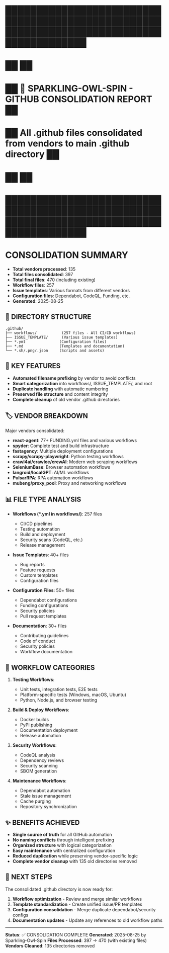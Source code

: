 # 
# ████████████████████████████████████████████████████████████████████████████████████████
# ██                                                                                    ██
# ██   🦉 SPARKLING-OWL-SPIN - GITHUB CONSOLIDATION REPORT                            ██
# ██   All .github files consolidated from vendors to main .github directory          ██
# ██                                                                                    ██
# ████████████████████████████████████████████████████████████████████████████████████████
#

# CONSOLIDATION SUMMARY
- **Total vendors processed**: 135
- **Total files consolidated**: 397
- **Total final files**: 470 (including existing)
- **Workflow files**: 257
- **Issue templates**: Various formats from different vendors
- **Configuration files**: Dependabot, CodeQL, Funding, etc.
- **Generated**: 2025-08-25

## 📁 DIRECTORY STRUCTURE
```
.github/
├── workflows/           (257 files - All CI/CD workflows)
├── ISSUE_TEMPLATE/      (Various issue templates)
├── *.yml               (Configuration files)
├── *.md                (Templates and documentation)
└── *.sh/.png/.json     (Scripts and assets)
```

## 🎯 KEY FEATURES
- **Automated filename prefixing** by vendor to avoid conflicts
- **Smart categorization** into workflows/, ISSUE_TEMPLATE/, and root
- **Duplicate handling** with automatic numbering
- **Preserved file structure** and content integrity
- **Complete cleanup** of old vendor .github directories

## 🏷️ VENDOR BREAKDOWN
Major vendors consolidated:
- **react-agent**: 77+ FUNDING.yml files and various workflows  
- **spyder**: Complete test and build infrastructure
- **fastagency**: Multiple deployment configurations
- **scrapy/scrapy-playwright**: Python testing workflows
- **crawl4ai/crawlee/crewAI**: Modern web scraping workflows
- **SeleniumBase**: Browser automation workflows
- **langroid/localGPT**: AI/ML workflows
- **PulsarRPA**: RPA automation workflows
- **mubeng/proxy_pool**: Proxy and networking workflows

## 📊 FILE TYPE ANALYSIS
- **Workflows (*.yml in workflows/)**: 257 files
  - CI/CD pipelines
  - Testing automation
  - Build and deployment
  - Security scans (CodeQL, etc.)
  - Release management

- **Issue Templates**: 40+ files
  - Bug reports
  - Feature requests  
  - Custom templates
  - Configuration files

- **Configuration Files**: 50+ files
  - Dependabot configurations
  - Funding configurations
  - Security policies
  - Pull request templates

- **Documentation**: 30+ files
  - Contributing guidelines
  - Code of conduct
  - Security policies
  - Workflow documentation

## 🔧 WORKFLOW CATEGORIES
1. **Testing Workflows**: 
   - Unit tests, integration tests, E2E tests
   - Platform-specific tests (Windows, macOS, Ubuntu)
   - Python, Node.js, and browser testing

2. **Build & Deploy Workflows**:
   - Docker builds
   - PyPI publishing  
   - Documentation deployment
   - Release automation

3. **Security Workflows**:
   - CodeQL analysis
   - Dependency reviews
   - Security scanning
   - SBOM generation

4. **Maintenance Workflows**:
   - Dependabot automation
   - Stale issue management
   - Cache purging
   - Repository synchronization

## ✨ BENEFITS ACHIEVED
- **Single source of truth** for all GitHub automation
- **No naming conflicts** through intelligent prefixing
- **Organized structure** with logical categorization
- **Easy maintenance** with centralized configuration
- **Reduced duplication** while preserving vendor-specific logic
- **Complete vendor cleanup** with 135 old directories removed

## 🎯 NEXT STEPS
The consolidated .github directory is now ready for:
1. **Workflow optimization** - Review and merge similar workflows
2. **Template standardization** - Create unified issue/PR templates  
3. **Configuration consolidation** - Merge duplicate dependabot/security configs
4. **Documentation updates** - Update any references to old workflow paths

---
**Status**: ✅ CONSOLIDATION COMPLETE
**Generated**: 2025-08-25 by Sparkling-Owl-Spin
**Files Processed**: 397 → 470 (with existing files)
**Vendors Cleaned**: 135 directories removed
